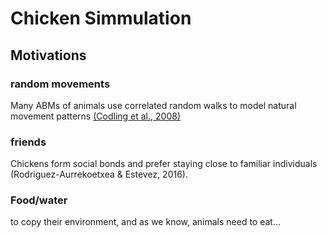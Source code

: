 # Chicken Simmulation




## Motivations
### random movements
Many ABMs of animals use correlated random walks to model natural movement patterns [(Codling et al., 2008)](https://royalsocietypublishing.org/doi/full/10.1098/rsif.2008.0014)

### friends
Chickens form social bonds and prefer staying close to familiar individuals (Rodriguez-Aurrekoetxea & Estevez, 2016).

### Food/water
to copy their environment, and as we know, animals need to eat...



